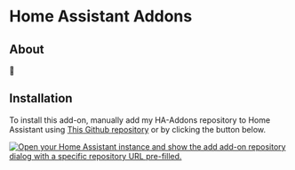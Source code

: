 # Home Assistant Addons

## About

:rocket:

## Installation 

To install this add-on, manually add my HA-Addons repository to Home Assistant
using [This Github repository](https://github.com/gr1los/ha-addons) or by clicking the button below.

[![Open your Home Assistant instance and show the add add-on repository dialog with a specific repository URL pre-filled.](https://my.home-assistant.io/badges/supervisor_add_addon_repository.svg)](https://my.home-assistant.io/redirect/supervisor_add_addon_repository/?repository_url=https%3A%2F%2Fgithub.com%2Fgr1los%2Faddon-lidarr)
